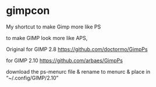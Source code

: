 # gimpcon
My shortcut to make Gimp more like PS

to make GIMP look more like APS,

Original for GIMP 2.8
https://github.com/doctormo/GimpPs

for GIMP 2.10
https://github.com/arbaes/GimpPs


download the ps-menurc file & rename to menurc & place in “~/.config/GIMP/2.10”
